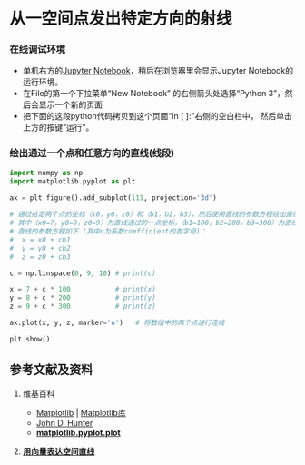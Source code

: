 # 从一空间点发出特定方向的射线

### 在线调试环境

- 单机右方的[Jupyter Notebook](https://mybinder.org/v2/gh/ipython/ipython-in-depth/master?filepath=binder/Index.ipynb)，稍后在浏览器里会显示Jupyter Notebook的运行环境。
- 在File的第一个下拉菜单“New Notebook” 的右侧箭头处选择“Python 3”，然后会显示一个新的页面
- 把下面的这段python代码拷贝到这个页面“In [ ]:”右侧的空白栏中， 然后单击上方的按键“运行”。

### 绘出通过一个点和任意方向的直线(线段)

```python
import numpy as np
import matplotlib.pyplot as plt

ax = plt.figure().add_subplot(111, projection='3d')
 
# 通过给定两个点的坐标（x0，y0，z0）和（b1，b2，b3），然后使用直线的参数方程绘出直线上的多个点
# 其中（x0=7，y0=8，z0=9）为直线通过的一点坐标，（b1=100，b2=200，b3=300）为直线的方向坐标（矢量）
# 直线的参数方程如下 (其中c为系数coefficient的首字母)：
#  x = x0 + cb1
#  y = y0 + cb2
#  z = z0 + cb3

c = np.linspace(0, 9, 10) # print(c)

x = 7 + c * 100           # print(x)
y = 8 + c * 200           # print(y)
z = 9 + c * 300           # print(z)

ax.plot(x, y, z, marker='o')   # 将数组中的两个点进行连线

plt.show()
```

## 参考文献及资料

1. 维基百科
	- [Matplotlib](https://en.wikipedia.org/wiki/Matplotlib) | [Matplotlib库](https://en.wikipedia.org/wiki/Matplotlib)
	- [John D. Hunter](https://en.wikipedia.org/wiki/John_D._Hunter#Matplotlib)
	- [**matplotlib.pyplot.plot**](https://matplotlib.org/stable/api/_as_gen/matplotlib.pyplot.plot.html)

2. [**用向量表达空间直线**](https://gitee.com/quanbinn/Learn-Mathematical-Olympiad-The-Interactive-Way/blob/master/chapters/%E7%BA%BF%E6%80%A7%E4%BB%A3%E6%95%B0/%E7%94%A8%E5%90%91%E9%87%8F%E8%A1%A8%E8%BE%BE%E7%A9%BA%E9%97%B4%E8%A7%A3%E6%9E%90%E5%87%A0%E4%BD%95%E4%B8%AD%E7%9A%84%E7%BA%BF%E5%92%8C%E9%9D%A2%E7%AD%89/%E7%94%A8%E5%90%91%E9%87%8F%E8%A1%A8%E8%BE%BE%E7%A9%BA%E9%97%B4%E7%9B%B4%E7%BA%BF.md)

